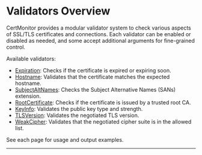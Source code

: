 # Validators Overview

CertMonitor provides a modular validator system to check various aspects of SSL/TLS certificates and connections. Each validator can be enabled or disabled as needed, and some accept additional arguments for fine-grained control.

Available validators:

- [Expiration](expiration.md): Checks if the certificate is expired or expiring soon.
- [Hostname](hostname.md): Validates that the certificate matches the expected hostname.
- [SubjectAltNames](subject_alt_names.md): Checks the Subject Alternative Names (SANs) extension.
- [RootCertificate](root_certificate.md): Checks if the certificate is issued by a trusted root CA.
- [KeyInfo](key_info.md): Validates the public key type and strength.
- [TLSVersion](tls_version.md): Validates the negotiated TLS version.
- [WeakCipher](weak_cipher.md): Validates that the negotiated cipher suite is in the allowed list.

See each page for usage and output examples.

---

<!-- Individual validator API documentation is now only in their respective pages to avoid mkdocs_autorefs duplicate anchor warnings. -->
